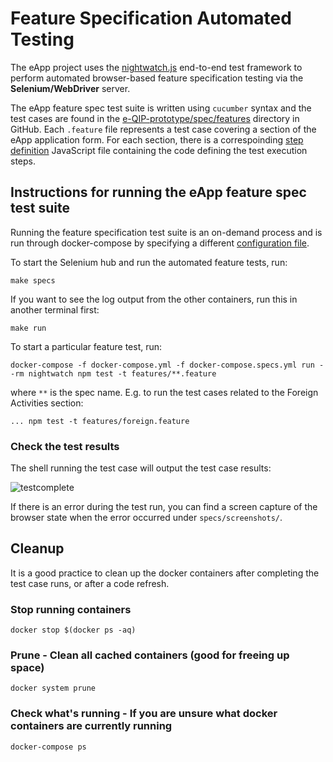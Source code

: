 # Feature Specification Automated Testing

The eApp project uses the [nightwatch.js](http://nightwatchjs.org/) end-to-end test framework to perform automated browser-based feature specification testing via the **Selenium/WebDriver** server.

The eApp feature spec test suite is written using `cucumber` syntax and the test cases are found in the [e-QIP-prototype/spec/features](https://github.com/truetandem/e-QIP-prototype/tree/master/specs/features) directory in GitHub. Each `.feature` file represents a test case covering a section of the eApp application form. For each section, there is a correspoinding [step definition](https://github.com/truetandem/e-QIP-prototype/tree/master/specs/features/step_definitions) JavaScript file containing the code defining the test execution steps.

## Instructions for running the eApp feature spec test suite

Running the feature specification test suite is an on-demand process and is run through docker-compose by specifying a different [configuration file](https://github.com/truetandem/e-QIP-prototype/blob/master/docker-compose.specs.yml).

To start the Selenium hub and run the automated feature tests, run:

```shell
make specs
```

If you want to see the log output from the other containers, run this in another terminal first:

```shell
make run
```

To start a particular feature test, run:

```shell
docker-compose -f docker-compose.yml -f docker-compose.specs.yml run --rm nightwatch npm test -t features/**.feature
```

where `**` is the spec name. E.g. to run the test cases related to the Foreign Activities section:

```shell
... npm test -t features/foreign.feature
```

### Check the test results

The shell running the test case will output the test case results:

![testcomplete](https://user-images.githubusercontent.com/12962390/36751785-2036488c-1bcf-11e8-9da3-e6bfd99c1290.png)

If there is an error during the test run, you can find a screen capture of the browser state when the error occurred under `specs/screenshots/`.

## Cleanup

It is a good practice to clean up the docker containers after completing the test case runs, or after a code refresh.

### Stop running containers

```shell
docker stop $(docker ps -aq)
```

### **Prune** - Clean all cached containers (good for freeing up space)

```shell
docker system prune
```

### **Check what's running** - If you are unsure what docker containers are currently running

```shell
docker-compose ps
```
